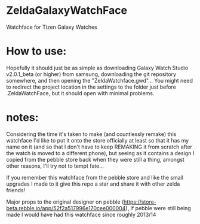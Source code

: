 # ZeldaGalaxyWatchFace
Watchface for Tizen Galaxy Watches

# How to use:
Hopefully it should just be as simple as downloading Galaxy Watch Studio v2.0.1_beta (or higher) from samsung, downloading the git repository somewhere, and then opening the "ZeldaWatchface.gwd"... You might need to redirect the project location in the settings to the folder just before .ZeldaWatchFace, but it should open with minimal problems.

# notes:
Considering the time it's taken to make (and countlessly remake) this watchface I'd like to put it onto the store officially at least so that it has my name on it (and so that I don't have to keep REMAKING it from scratch after the watch is moved to a different phone), but seeing as it contains a design I copied from the pebble store back when they were still a thing, amongst other reasons, I'll try not to tempt fate...

If you remember this watchface from the pebble store and like the small upgrades I made to it give this repo a star and share it with other zelda friends!

Major props to the original designer on pebble (https://store-beta.rebble.io/app/52f2a517996e170cee000004), If pebble were still being made I would have had this watchface since roughly 2013/14
